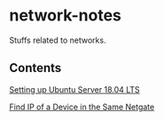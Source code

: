 # network-notes
Stuffs related to networks.

## Contents
[Setting up Ubuntu Server 18.04 LTS](setting-up-ubuntu-server-18.04-lts.md)

[Find IP of a Device in the Same Netgate](find-device-ip-in-same-netgate.md)
